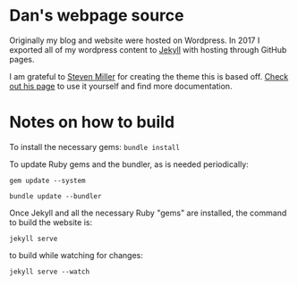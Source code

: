 Dan's webpage source
=====================================

Originally my blog and website were hosted on Wordpress. In 2017 I exported all of my wordpress content to [Jekyll](https://jekyllrb.com/) with hosting through GitHub pages.

I am grateful to [Steven Miller](https://github.com/svmiller) for creating the theme this is based off. [Check out his page](https://github.com/svmiller/steve-ngvb-jekyll-template) to use it yourself and find more documentation.

# Notes on how to build
To install the necessary gems:
`bundle install`

To update Ruby gems and the bundler, as is needed periodically:

`gem update --system`

`bundle update --bundler`

Once Jekyll and all the necessary Ruby "gems" are installed, the command to build the website is:

`jekyll serve`

to build while watching for changes:

`jekyll serve --watch`
